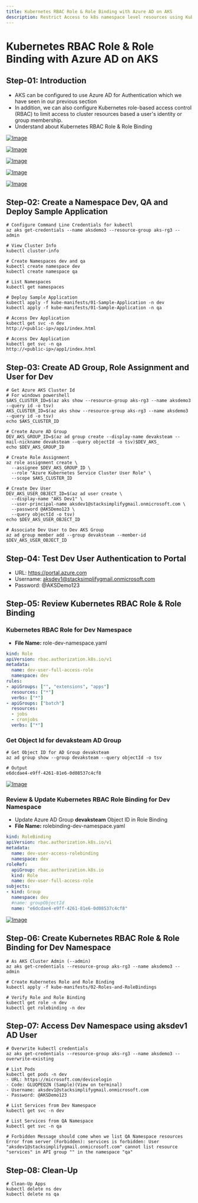 ```yaml
---
title: Kubernetes RBAC Role & Role Binding with Azure AD on AKS
description: Restrict Access to k8s namespace level resources using Kubernetes RBAC Role and Role Binding with Azure AD
---
```

# Kubernetes RBAC Role & Role Binding with Azure AD on AKS

## Step-01: Introduction
- AKS can be configured to use Azure AD for Authentication which we have seen in our previous section
- In addition, we can also configure Kubernetes role-based access control (RBAC) to limit access to cluster resources based a user's identity or group membership.
- Understand about Kubernetes RBAC Role & Role Binding


[![Image](https://stacksimplify.com/course-images/azure-kubernetes-service-RBAC-2.png "Azure AKS Kubernetes - Masterclass")](https://stacksimplify.com/course-images/azure-kubernetes-service-RBAC-2.png)

[![Image](https://stacksimplify.com/course-images/azure-kubernetes-service-RBAC-1.png "Azure AKS Kubernetes - Masterclass")](https://stacksimplify.com/course-images/azure-kubernetes-service-RBAC-1.png)


[![Image](https://stacksimplify.com/course-images/azure-kubernetes-service-RBAC-Role-RoleBinding-1.png "Azure AKS Kubernetes - Masterclass")](https://stacksimplify.com/course-images/azure-kubernetes-service-RBAC-Role-RoleBinding-1.png)

[![Image](https://stacksimplify.com/course-images/azure-kubernetes-service-RBAC-Role-RoleBinding-2.png "Azure AKS Kubernetes - Masterclass")](https://stacksimplify.com/course-images/azure-kubernetes-service-RBAC-Role-RoleBinding-2.png)

[![Image](https://stacksimplify.com/course-images/azure-kubernetes-service-RBAC-Role-RoleBinding-3.png "Azure AKS Kubernetes - Masterclass")](https://stacksimplify.com/course-images/azure-kubernetes-service-RBAC-Role-RoleBinding-3.png)

## Step-02: Create a Namespace Dev, QA and Deploy Sample Application
```
# Configure Command Line Credentials for kubectl
az aks get-credentials --name aksdemo3 --resource-group aks-rg3 --admin

# View Cluster Info
kubectl cluster-info

# Create Namespaces dev and qa
kubectl create namespace dev
kubectl create namespace qa

# List Namespaces
kubectl get namespaces

# Deploy Sample Application
kubectl apply -f kube-manifests/01-Sample-Application -n dev
kubectl apply -f kube-manifests/01-Sample-Application -n qa

# Access Dev Application
kubectl get svc -n dev
http://<public-ip>/app1/index.html

# Access Dev Application
kubectl get svc -n qa
http://<public-ip>/app1/index.html
```

## Step-03: Create AD Group, Role Assignment and User for Dev 
```
# Get Azure AKS Cluster Id
# For windows powershell 
$AKS_CLUSTER_ID=$(az aks show --resource-group aks-rg3 --name aksdemo3 --query id -o tsv)
AKS_CLUSTER_ID=$(az aks show --resource-group aks-rg3 --name aksdemo3 --query id -o tsv)
echo $AKS_CLUSTER_ID

# Create Azure AD Group
DEV_AKS_GROUP_ID=$(az ad group create --display-name devaksteam --mail-nickname devaksteam --query objectId -o tsv)$DEV_AKS_    
echo $DEV_AKS_GROUP_ID

# Create Role Assignment 
az role assignment create \
  --assignee $DEV_AKS_GROUP_ID \
  --role "Azure Kubernetes Service Cluster User Role" \
  --scope $AKS_CLUSTER_ID

# Create Dev User
DEV_AKS_USER_OBJECT_ID=$(az ad user create \
  --display-name "AKS Dev1" \
  --user-principal-name aksdev1@stacksimplifygmail.onmicrosoft.com \
  --password @AKSDemo123 \
  --query objectId -o tsv)
echo $DEV_AKS_USER_OBJECT_ID  

# Associate Dev User to Dev AKS Group
az ad group member add --group devaksteam --member-id $DEV_AKS_USER_OBJECT_ID
```

## Step-04: Test Dev User Authentication to Portal
- URL: https://portal.azure.com
- Username: aksdev1@stacksimplifygmail.onmicrosoft.com
- Password: @AKSDemo123


## Step-05: Review Kubernetes RBAC Role & Role Binding
### Kubernetes RBAC Role for Dev Namespace
- **File Name:** role-dev-namespace.yaml
```yaml
kind: Role
apiVersion: rbac.authorization.k8s.io/v1
metadata:
  name: dev-user-full-access-role
  namespace: dev
rules:
- apiGroups: ["", "extensions", "apps"]
  resources: ["*"]
  verbs: ["*"]
- apiGroups: ["batch"]
  resources:
  - jobs
  - cronjobs
  verbs: ["*"]
```
### Get Object Id for devaksteam AD Group
```
# Get Object ID for AD Group devaksteam
az ad group show --group devaksteam --query objectId -o tsv

# Output
e6dcdae4-e9ff-4261-81e6-0d08537c4cf8
```

[![Image](https://stacksimplify.com/course-images/azure-kubernetes-service-RBAC-Role.png "Azure AKS Kubernetes - Masterclass")](https://stacksimplify.com/course-images/azure-kubernetes-service-RBAC-Role.png)

### Review & Update Kubernetes RBAC Role Binding for Dev Namespace
- Update Azure AD Group **devaksteam** Object ID in Role Binding
- **File Name:** rolebinding-dev-namespace.yaml
```yaml
kind: RoleBinding
apiVersion: rbac.authorization.k8s.io/v1
metadata:
  name: dev-user-access-rolebinding
  namespace: dev
roleRef:
  apiGroup: rbac.authorization.k8s.io
  kind: Role
  name: dev-user-full-access-role
subjects:
- kind: Group
  namespace: dev
  #name: groupObjectId
  name: "e6dcdae4-e9ff-4261-81e6-0d08537c4cf8"  
```

[![Image](https://stacksimplify.com/course-images/azure-kubernetes-service-RBAC-RoleBinding.png "Azure AKS Kubernetes - Masterclass")](https://stacksimplify.com/course-images/azure-kubernetes-service-RBAC-RoleBinding.png)


## Step-06: Create Kubernetes RBAC Role & Role Binding for Dev Namespace
```
# As AKS Cluster Admin (--admin)
az aks get-credentials --resource-group aks-rg3 --name aksdemo3 --admin

# Create Kubernetes Role and Role Binding
kubectl apply -f kube-manifests/02-Roles-and-RoleBindings

# Verify Role and Role Binding
kubectl get role -n dev
kubectl get rolebinding -n dev
```

## Step-07: Access Dev Namespace using aksdev1 AD User
```
# Overwrite kubectl credentials
az aks get-credentials --resource-group aks-rg3 --name aksdemo3 --overwrite-existing

# List Pods 
kubectl get pods -n dev
- URL: https://microsoft.com/devicelogin
- Code: GLUQPEQ2N (Sample)(View on terminal)
- Username: aksdev1@stacksimplifygmail.onmicrosoft.com
- Password: @AKSDemo123

# List Services from Dev Namespace
kubectl get svc -n dev

# List Services from QA Namespace
kubectl get svc -n qa

# Forbidden Message should come when we list QA Namespace resources
Error from server (Forbidden): services is forbidden: User "aksdev1@stacksimplifygmail.onmicrosoft.com" cannot list resource "services" in API group "" in the namespace "qa"
```

## Step-08: Clean-Up
```
# Clean-Up Apps
kubectl delete ns dev
kubectl delete ns qa
```

